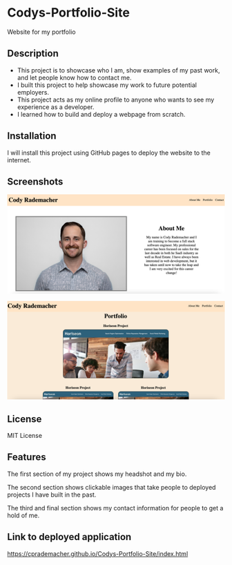 # Codys-Portfolio-Site
Website for my portfolio

## Description

- This project is to showcase who I am, show examples of my past work, and let people know how to contact me.
- I built this project to help showcase my work to future potential employers.
- This project acts as my online profile to anyone who wants to see my experience as a developer.
- I learned how to build and deploy a webpage from scratch.

## Installation

I will install this project using GitHub pages to deploy the website to the internet.


## Screenshots    

![Screenshot-1](assets/images/SS1.png)

![Screenshot-2](assets/images/SS2.png)


## License

MIT License

## Features

The first section of my project shows my headshot and my bio.

The second section shows clickable images that take people to deployed projects I have built in the past.

The third and final section shows my contact information for people to get a hold of me.

## Link to deployed application

https://cprademacher.github.io/Codys-Portfolio-Site/index.html